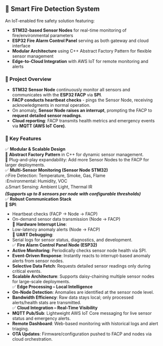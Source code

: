 ## 🚨 Smart Fire Detection System
An IoT-enabled fire safety solution featuring:
- **STM32-based Sensor Nodes** for real-time monitoring of fire/environmental parameters
- **ESP32 Fire Alarm Control Panel** serving as both gateway and cloud interface
- **Modular Architecture** using C++ Abstract Factory Pattern for flexible sensor management
- **Edge-to-Cloud Integration** with AWS IoT for remote monitoring and alerts

### 📌 Project Overview
- **STM32 Sensor Node** continuously monitor all sensors and communicates with the **ESP32 FACP** via **SPI**.
- **FACP conducts heartbeat checks** - pings the Sensor Node, receiving acknowledgments in normal operation.
- On anomaly, **Sensor Node raises an interrupt**, prompting the FACP to **request detailed sensor readings**.
- **Cloud reporting**: FACP transmits health metrics and emergency events via **MQTT (AWS IoT Core)**.

### 🔧 Key Features
✅ **Modular & Scalable Design**  
  🔹 **Abstract Factory Pattern** in C++ for dynamic sensor management.  
  🔹 Plug-and-play expandability: Add more Sensor Nodes to the FACP for larger deployments.  
✅ **Multi-Sensor Monitoring (Sensor Node STM32)**  
  🔥Fire Detection: Temperature, Smoke, Gas, Flame  
  💧Environmental: Humidity, VOC  
  ♨️Smart Sensing: Ambient Light, Thermal IR  
  ***(Supports up to 8 sensors per node with configurable thresholds)***  
✅ **Robust Communication Stack**  
🔹 **SPI**:  
  - Heartbeat checks (FACP → Node → FACP)  
  - On-demand sensor data transmission (Node → FACP)  
🔹 **Hardware Interrupt Line**:  
  - Low-latency anomaly alerts (Node → FACP)  
🔹 **UART Debugging**:  
  - Serial logs for sensor status, diagnostics, and development.  
✅ **Fire Alarm Control Panel Node (ESP32)**  
  - **Active Monitoring**: Periodically checks sensor node health via SPI.  
  - **Event-Driven Response**: Instantly reacts to interrupt-based anomaly alerts from sensor nodes.  
  - **Selective Data Fetch**: Requests detailed sensor readings only during critical events.  
  - **Scalable Architecture**: Supports daisy-chaining multiple sensor nodes for large-scale deployments.  
✅ **Edge Processing – Local Intelligence**  
  - **On-Node Detection**: Anomalies are identified at the sensor node level.  
  - **Bandwidth Efficiency**: Raw data stays local; only processed alerts/health stats are transmitted.  
✅ **Cloud Integration – Real-Time Visibility**  
- **MQTT Pub/Sub**: Lightweight AWS IoT Core messaging for live sensor status and emergency alerts.  
- **Remote Dashboard**: Web-based monitoring with historical logs and alert triaging.  
- **OTA Updates**: Firmware/configuration pushed to FACP and nodes via cloud orchestration.  




